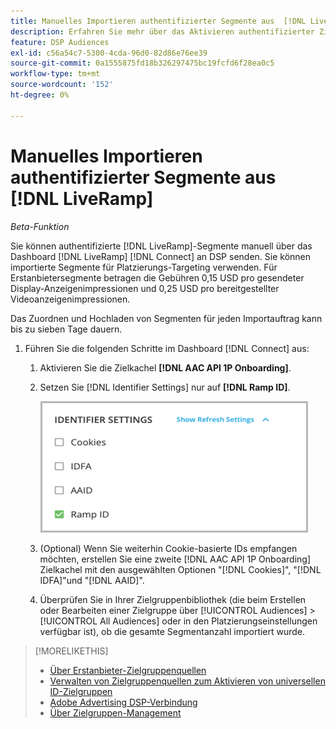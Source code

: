 ```yaml
---
title: Manuelles Importieren authentifizierter Segmente aus  [!DNL LiveRamp]
description: Erfahren Sie mehr über das Aktivieren authentifizierter Zielgruppen über  [!DNL LiveRamp].
feature: DSP Audiences
exl-id: c56a54c7-5300-4cda-96d0-82d86e76ee39
source-git-commit: 0a1555875fd18b326297475bc19fcfd6f28ea0c5
workflow-type: tm+mt
source-wordcount: '152'
ht-degree: 0%

---
```


# Manuelles Importieren authentifizierter Segmente aus [!DNL LiveRamp]

*Beta-Funktion*

Sie können authentifizierte [!DNL LiveRamp]-Segmente manuell über das Dashboard [!DNL LiveRamp] [!DNL Connect] an DSP senden. Sie können importierte Segmente für Platzierungs-Targeting verwenden. Für Erstanbietersegmente betragen die Gebühren 0,15 USD pro gesendeter Display-Anzeigenimpressionen und 0,25 USD pro bereitgestellter Videoanzeigenimpressionen.

Das Zuordnen und Hochladen von Segmenten für jeden Importauftrag kann bis zu sieben Tage dauern.

<!--Is this first step relevant for this process?

1. For measurement using [[!DNL Adobe] [!DNL Analytics for Advertising]](/help/integrations/analytics/overview.md):

   1. Complete all [prerequisites for implementing [!DNL Analytics for Advertising]](/help/integrations/analytics/prerequisites.md) and make sure that the [AMO ID and EF ID](/help/integrations/analytics/ids.md) are being populated in your tracking URLs.
   
   1. [Maybe just add a param to existing tag] Deploy a second JavaScript tag for [!DNL RampIDs] on your webpages to match onsite events to ad impressions. Contact your Adobe Account Team to get the tag and instructions for where to implement it.

 -->

1. Führen Sie die folgenden Schritte im Dashboard [!DNL Connect] aus:

   1. Aktivieren Sie die Zielkachel **[!DNL AAC API 1P Onboarding]**.

   1. Setzen Sie [!DNL Identifier Settings] nur auf **[!DNL Ramp ID]**.

      ![Bezeichnereinstellungen](/help/dsp/assets/liveramp-tile-settings.png)

   1. (Optional) Wenn Sie weiterhin Cookie-basierte IDs empfangen möchten, erstellen Sie eine zweite [!DNL AAC API 1P Onboarding] Zielkachel mit den ausgewählten Optionen &quot;[!DNL Cookies]&quot;, &quot;[!DNL IDFA]&quot;und &quot;[!DNL AAID]&quot;.

   1. Überprüfen Sie in Ihrer Zielgruppenbibliothek (die beim Erstellen oder Bearbeiten einer Zielgruppe über [!UICONTROL Audiences] > [!UICONTROL All Audiences] oder in den Platzierungseinstellungen verfügbar ist), ob die gesamte Segmentanzahl importiert wurde.

>[!MORELIKETHIS]
>
>* [Über Erstanbieter-Zielgruppenquellen](source-about.md)
>* [Verwalten von Zielgruppenquellen zum Aktivieren von universellen ID-Zielgruppen](source-manage.md)
>* [Adobe Advertising DSP-Verbindung](https://experienceleague.adobe.com/docs/experience-platform/destinations/catalog/advertising/adobe-advertising-cloud-connection.html)
>* [Über Zielgruppen-Management](/help/dsp/audiences/audience-about.md)
